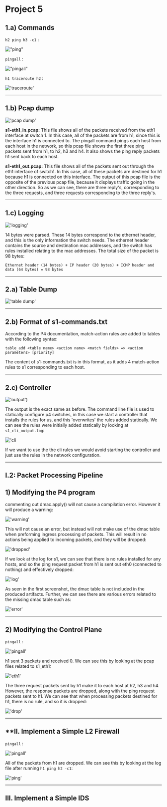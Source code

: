 # Project 5

## 1.a) Commands

`h2 ping h3 -c1` :

!["ping"](1aa.png)

`pingall` :

!["pingall"](1ab.png)

`h1 traceroute h2` :

!['traceroute'](1ac.png)


---


## 1.b) Pcap dump

!['pcap dump'](1b.png)

**s1-eth1_in.pcap:**
This file shows all of the packets received from the eth1 interface at switch 1. In this case, all of the packets are from h1, since this is the interface h1 is connected to. The pingall command pings each host from each host in the network, so this pcap file shows the first three ping packets sent from h1, to h2, h3 and h4. It also shows the ping reply packets h1 sent back to each host.


**s1-eth1_out.pcap:**
This file shows all of the packets sent out through the eth1 interface of switch1. In this case, all of these packets are destined for h1 because h1 is connected on this interface. The output of this pcap file is the opposite of the previous pcap file, because it displays traffic going in the other direction. So as we can see, there are three reply's, corresponding to the three requests, and three requests corresponding to the three reply's.


---

## 1.c) Logging

!['logging'](1c.png)

14 bytes were parsed. These 14 bytes correspond to the ethernet header, and this is the only information the switch needs. The ethernet header contains the source and destination mac addresses, and the switch has rules installed relating to the mac addresses. The total size of the packet is 98 bytes:

    Ethernet header (14 bytes) + IP header (20 bytes) + ICMP header and data (64 bytes) = 98 bytes


---


## 2.a) Table Dump

!['table dump'](2a.png)


---


## 2.b) Format of s1-commands.txt

According to the P4 documentation, match-action rules are added to tables with the following syntax:

    table_add <table name> <action name> <match fields> => <action parameters> [priority]

The content of s1-commands.txt is in this format, as it adds 4 match-action rules to s1 corresponding to each host. 


---

## 2.c) Controller

!['output'](2c.png))

The output is the exact same as before. The command line file is used to statically configure p4 switches, in this case we start a controller that installs the rules for us, and this 'overwrites' the rules added statically. We can see the rules were initially added statically by looking at `s1_cli_output.log`:

!['cli](2c1.png)

If we want to use the the cli rules we would avoid starting the controller and just use the rules in the network configuration.

---



## **I.2: Packet Processing Pipeline**

## 1) Modifying the P4 program

commenting out dmac.apply() will not cause a compilation error. However it will produce a warning:

!['warning'](I.2.png)

This will not cause an error, but instead will not make use of the dmac table when preforming ingress processing of packets. This will result in no actions being applied to incoming packets, and they will be dropped:

!['dropped'](I.21.png)


If we look at the log for s1, we can see that there is no rules installed for any hosts, and so the ping request packet from h1 is sent out eth0 (connected to nothing) and effectively dropped:

!['log'](I.22.png)


As seen in the first screenshot, the dmac table is not included in the produced artifacts. Further, we can see there are various errors related to the missing dmac table such as:

!['error'](I.23.png)

---


## 2) Modifying the Control Plane


`pingall` : 

!['pingall'](I.24.png)


h1 sent 3 packets and received 0. We can see this by looking at the pcap files related to s1_eth1:

!['eth1'](I.25.png)

The three request packets sent by h1 make it to each host at h2, h3 and h4. However, the response packets are dropped, along with the ping request packets sent to h1. We can see that when processing packets destined for h1, there is no rule, and so it is dropped:

!['drop'](I.26.png)



---



## **II. Implement a Simple L2 Firewall

`pingall` :

!['pingall'](II.1.png)

All of the packets from h1 are dropped. We can see this by looking at the log file after running `h1 ping h2 -c1`:

!['ping'](II.2.png)


---


## **III. Implement a Simple IDS**


